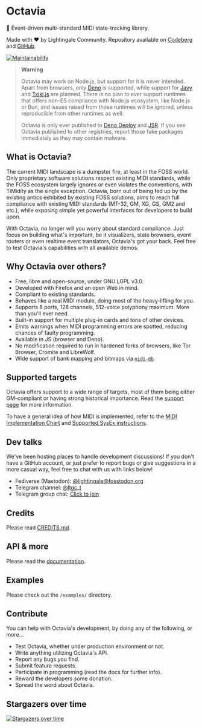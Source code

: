 # Octavia
🎻 Event-driven multi-standard MIDI state-tracking library.

Made with ❤️ by Lightingale Community. Repository available on [Codeberg](https://codeberg.org/ltgc/octavia/) and [GitHub](https://github.com/ltgcgo/octavia/).

[![Maintainability](https://api.codeclimate.com/v1/badges/fa5aeaf4ba4c9b2d50e2/maintainability)](https://codeclimate.com/github/ltgcgo/octavia/maintainability)

> **Warning**
> 
> Octavia may work on Node.js, but support for it is never intended. Apart from browsers, only [Deno](https://deno.land/) is supported, while support for [Javy](https://github.com/bytecodealliance/javy) and [Txiki.js](https://github.com/saghul/txiki.js) are planned. There is no plan to ever support runtimes that offers non-ES compliance with Node.js ecosystem, like Node.js or Bun, and issues raised from those runtimes will be ignored, unless reproducible from other runtimes as well.
> 
> Octavia is only ever published to [Deno Deploy](https://deno.land/x/octavia_deno) and [JSR](https://jsr.io/@ltgc/octavia). If you see Octavia published to other registries, report those fake packages immediately as they may contain malware.

## What is Octavia?
The current MIDI landscape is a dumpster fire, at least in the FOSS world. Only proprietary software solutions respect existing MIDI standards, while the FOSS ecosystem largely ignores or even violates the conventions, with TiMidity as the single exception. Octavia, born out of being fed up by the existing antics exhibited by existing FOSS solutions, aims to reach full compliance with existing MIDI standards (MT-32, GM, XG, GS, GM2 and etc.), while exposing simple yet powerful interfaces for developers to build upon.

With Octavia, no longer will you worry about standard compliance. Just focus on building what's important, be it visualizers, state browsers, event routers or even realtime event translators, Octavia's got your back. Feel free to test Octavia's capabilities with all available demos.

## Why Octavia over others?
* Free, libre and open-source, under GNU LGPL v3.0.
* Developed with Firefox and an open Web in mind.
* Compliant to existing standards.
* Behaves like a real MIDI module, doing most of the heavy-lifting for you.
* Supports 8 ports, 128 channels, 512-voice polyphony maximum. More than you'll ever need.
* Built-in support for multiple plug-in cards and tons of other devices.
* Emits warnings when MIDI programming errors are spotted, reducing chances of faulty programming.
* Available in JS (browser and Deno).
* No modification required to run in hardened forks of browsers, like Tor Browser, Cromite and LibreWolf.
* Wide support of bank mapping and bitmaps via [`midi-db`](https://github.com/ltgcgo/midi-db).

## Supported targets
Octavia offers support to a wide range of targets, most of them being either GM-compliant or having strong historical importance. Read the [support page](https://kb.ltgc.cc/octavia/support/target.html) for more information.

To have a general idea of how MIDI is implemented, refer to the [MIDI Implementation Chart](https://kb.ltgc.cc/octavia/support/implementation.html) and [Supported SysEx instructions](https://kb.ltgc.cc/octavia/support/sysex.html).

## Dev talks
We've been hosting places to handle development discussions! If you don't have a GitHub account, or just prefer to report bugs or give suggestions in a more casual way, feel free to chat with us with links below!

* Fediverse (Mastodon): [@lightingale@fosstodon.org](https://fosstodon.org/@lightingale)
* Telegram channel: [@ltgc_t](https://t.me/s/ltgc_t)
* Telegram group chat: [Click to join](https://t.me/+0I30mcOPTSQ0ZGIx)

## Credits
Please read [CREDITS.md](CREDITS.md).

## API & more
Please read the [documentation](https://kb.ltgc.cc/octavia/).

## Examples
Please check out the `/examples/` directory.

## Contribute
You can help with Octavia's development, by doing any of the following, or more...
* Test Octavia, whether under production environment or not.
* Write anything utilizing Octavia's API.
* Report any bugs you find.
* Submit feature requests.
* Participate in programming (read the docs for further info).
* Reward the developers some donation.
* Spread the word about Octavia.

## Stargazers over time
[![Stargazers over time](https://starchart.cc/ltgcgo/octavia.svg?variant=adaptive)](https://starchart.cc/ltgcgo/octavia)
